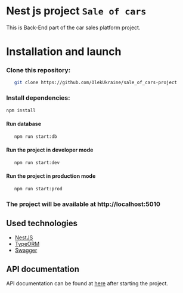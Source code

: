 # Nest js project `Sale of cars`

This is Back-End part of the car sales platform project.

# Installation and launch

### Clone this repository:

```bash
   git clone https://github.com/OlekUkraine/sale_of_cars-project
```

### Install dependencies:
```bash
npm install
```

#### Run database
```bash
   npm run start:db
```

#### Run the project in developer mode
```bash
   npm run start:dev
```

#### Run the project in production mode
```bash
   npm run start:prod
```

### The project will be available at http://localhost:5010

## Used technologies

- [NestJS](https://nestjs.com/)
- [TypeORM](https://typeorm.io/)
- [Swagger](https://swagger.io/)

## API documentation

API documentation can be found at [here](http://localhost:5010/api/docs) after starting the project.